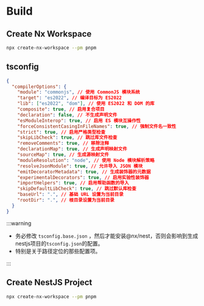 # Build

## Create Nx Workspace

```bash
npx create-nx-workspace --pm pnpm
```

## tsconfig

```json
{
  "compilerOptions": {
    "module": "commonjs", // 使用 CommonJS 模块系统
    "target": "es2022", // 编译目标为 ES2022
    "lib": ["es2022", "dom"], // 使用 ES2022 和 DOM 的库
    "composite": true, // 启用复合项目
    "declaration": false, // 不生成声明文件
    "esModuleInterop": true, // 启用 ES 模块互操作性
    "forceConsistentCasingInFileNames": true, // 强制文件名一致性
    "strict": true, // 启用严格类型检查
    "skipLibCheck": true, // 跳过库文件检查
    "removeComments": true, // 移除注释
    "declarationMap": true, // 生成声明映射文件
    "sourceMap": true, // 生成源映射文件
    "moduleResolution": "node", // 使用 Node 模块解析策略
    "resolveJsonModule": true, // 允许导入 JSON 模块
    "emitDecoratorMetadata": true, // 生成装饰器的元数据
    "experimentalDecorators": true, // 启用实验性装饰器
    "importHelpers": true, // 启用帮助函数的导入
    "skipDefaultLibCheck": true, // 跳过默认库检查
    "baseUrl": ".", // 基础 URL 设置为当前目录
    "rootDir": ".", // 根目录设置为当前目录
  }
}

```

:::warning

* 务必修改 `tsconfig.base.json` ，然后才能安装@nx/nest，否则会影响到生成nestjs项目的`tsconfig.json`的配置。
* 特别是关于路径定位的那些配置项。

:::

## Create NestJS Project

```bash
npx create-nx-workspace --pm pnpm
```
